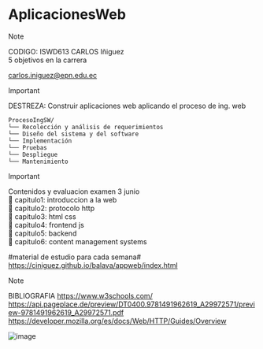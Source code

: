 # AplicacionesWeb

> [!NOTE]
> CODIGO: ISWD613
> CARLOS Iñiguez <br>
> 5 objetivos en la carrera

carlos.iniguez@epn.edu.ec

> [!IMPORTANT]
> DESTREZA: Construir aplicaciones web aplicando el proceso de ing. web

```
ProcesoIngSW/
└── Recolección y análisis de requerimientos
└── Diseño del sistema y del software
└── Implementación
└── Pruebas
└── Despliegue
└── Mantenimiento

```

> [!IMPORTANT]
> Contenidos y evaluacion
> examen 3 junio
>                                             <br>
> 📂 capitulo1: introduccion a la web       <br>
> 📂 capitulo2: protocolo http               <br>
> 📂 capitulo3: html css    <br>
> 📂 capitulo4: frontend js  <br>
> 📂 capitulo5: backend                      <br>
> 📂 capitulo6: content management systems <br>

#material de estudio para cada semana# <br>
https://ciniguez.github.io/balava/appweb/index.html

> [!NOTE]
> BIBLIOGRAFIA
> https://www.w3schools.com/
> https://api.pageplace.de/preview/DT0400.9781491962619_A29972571/preview-9781491962619_A29972571.pdf
> https://developer.mozilla.org/es/docs/Web/HTTP/Guides/Overview

![image](https://github.com/user-attachments/assets/bd258bb7-416e-42e5-99c5-d9bdf30a5307)

